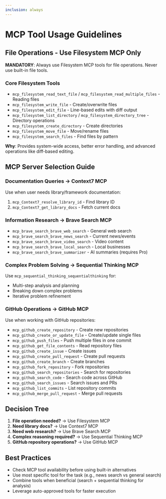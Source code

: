 ```yaml
---
inclusion: always
---
```


# MCP Tool Usage Guidelines

## File Operations - Use Filesystem MCP Only

**MANDATORY**: Always use Filesystem MCP tools for file operations. Never use built-in file tools.

### Core Filesystem Tools
- `mcp_filesystem_read_text_file` / `mcp_filesystem_read_multiple_files` - Reading files
- `mcp_filesystem_write_file` - Create/overwrite files  
- `mcp_filesystem_edit_file` - Line-based edits with diff output
- `mcp_filesystem_list_directory` / `mcp_filesystem_directory_tree` - Directory operations
- `mcp_filesystem_create_directory` - Create directories
- `mcp_filesystem_move_file` - Move/rename files
- `mcp_filesystem_search_files` - Find files by pattern

**Why**: Provides system-wide access, better error handling, and advanced operations like diff-based editing.

## MCP Server Selection Guide

### Documentation Queries → Context7 MCP
Use when user needs library/framework documentation:
1. `mcp_Context7_resolve_library_id` - Find library ID
2. `mcp_Context7_get_library_docs` - Fetch current docs

### Information Research → Brave Search MCP  
- `mcp_brave_search_brave_web_search` - General web search
- `mcp_brave_search_brave_news_search` - Current news/events
- `mcp_brave_search_brave_video_search` - Video content
- `mcp_brave_search_brave_local_search` - Local businesses
- `mcp_brave_search_brave_summarizer` - AI summaries (requires Pro)

### Complex Problem Solving → Sequential Thinking MCP
Use `mcp_sequential_thinking_sequentialthinking` for:
- Multi-step analysis and planning
- Breaking down complex problems
- Iterative problem refinement

### GitHub Operations → GitHub MCP
Use when working with GitHub repositories:
- `mcp_github_create_repository` - Create new repositories
- `mcp_github_create_or_update_file` - Create/update single files
- `mcp_github_push_files` - Push multiple files in one commit
- `mcp_github_get_file_contents` - Read repository files
- `mcp_github_create_issue` - Create issues
- `mcp_github_create_pull_request` - Create pull requests
- `mcp_github_create_branch` - Create branches
- `mcp_github_fork_repository` - Fork repositories
- `mcp_github_search_repositories` - Search for repositories
- `mcp_github_search_code` - Search code across GitHub
- `mcp_github_search_issues` - Search issues and PRs
- `mcp_github_list_commits` - List repository commits
- `mcp_github_merge_pull_request` - Merge pull requests

## Decision Tree

1. **File operation needed?** → Use Filesystem MCP
2. **Need library docs?** → Use Context7 MCP  
3. **Need web research?** → Use Brave Search MCP
4. **Complex reasoning required?** → Use Sequential Thinking MCP
5. **GitHub repository operations?** → Use GitHub MCP

## Best Practices

- Check MCP tool availability before using built-in alternatives
- Use most specific tool for the task (e.g., news search vs general search)
- Combine tools when beneficial (search + sequential thinking for analysis)
- Leverage auto-approved tools for faster execution